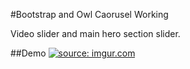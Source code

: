 #Bootstrap and Owl Caorusel Working 

Video slider and main hero section slider.


##Demo
<a href="https://imgur.com/a/bTlyUfM"><img src="https://i.imgur.com/a/bTlyUfM" title="source: imgur.com" /></a>